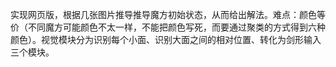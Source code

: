 实现网页版，根据几张图片推导推导魔方初始状态，从而给出解法。难点：颜色等价（不同魔方可能颜色不太一样，不能把颜色写死，而要通过聚类的方式得到六种颜色）。视觉模块分为识别每个小面、识别大面之间的相对位置、转化为剑形输入三个模块。
